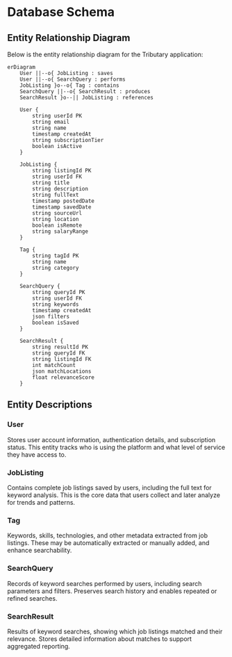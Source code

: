 # Database Schema

## Entity Relationship Diagram

Below is the entity relationship diagram for the Tributary application:

```mermaid
erDiagram
    User ||--o{ JobListing : saves
    User ||--o{ SearchQuery : performs
    JobListing }o--o{ Tag : contains
    SearchQuery ||--o{ SearchResult : produces
    SearchResult }o--|| JobListing : references
    
    User {
        string userId PK
        string email
        string name
        timestamp createdAt
        string subscriptionTier
        boolean isActive
    }
    
    JobListing {
        string listingId PK
        string userId FK
        string title
        string description
        string fullText
        timestamp postedDate
        timestamp savedDate
        string sourceUrl
        string location
        boolean isRemote
        string salaryRange
    }
    
    Tag {
        string tagId PK
        string name
        string category
    }
    
    SearchQuery {
        string queryId PK
        string userId FK
        string keywords
        timestamp createdAt
        json filters
        boolean isSaved
    }
    
    SearchResult {
        string resultId PK
        string queryId FK
        string listingId FK
        int matchCount
        json matchLocations
        float relevanceScore
    }
```

## Entity Descriptions

### User
Stores user account information, authentication details, and subscription status. This entity tracks who is using the platform and what level of service they have access to.

### JobListing
Contains complete job listings saved by users, including the full text for keyword analysis. This is the core data that users collect and later analyze for trends and patterns.

### Tag
Keywords, skills, technologies, and other metadata extracted from job listings. These may be automatically extracted or manually added, and enhance searchability.

### SearchQuery
Records of keyword searches performed by users, including search parameters and filters. Preserves search history and enables repeated or refined searches.

### SearchResult
Results of keyword searches, showing which job listings matched and their relevance. Stores detailed information about matches to support aggregated reporting. 